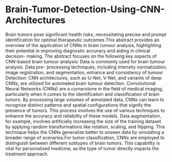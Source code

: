 # Brain-Tumor-Detection-Using-CNN-Architectures
Brain tumors pose significant health risks, necessitating precise and prompt
identification for optimal therapeutic outcomes.This abstract provides an overview
of the application of CNNs in brain tumour analysis, highlighting their potential in
improving diagnostic accuracy and aiding in clinical decision- making. The
abstract focuses on the following key aspects of CNN-based brain tumour analysis:
Data is commonly used for brain tumour analysis. Data pre- processing techniques,
including intensity normalization, image registration, and segmentation, enhance
and consistency of tumour Detection: CNN architectures, such as U-Net, V-Net,
and variants of deep CNNs, are utilized for automated brain tumour detection.
Convolutional Neural Networks (CNNs) are a cornerstone in the field of medical
imaging, particularly when it comes to the identification and classification of brain
tumors. By processing large volumes of annotated data, CNNs can learn to
recognize distinct patterns and spatial configurations that signify the presence of
tumors. This process involves the use of various techniques to enhance the
accuracy and reliability of these models. Data augmentation, for example, involves
artificially increasing the size of the training dataset by applying random
transformations like rotation, scaling, and flipping. This technique helps the CNNs
generalize better to unseen data by simulating a broader range of scenarios.For
tumor classification, CNNs are employed to distinguish between different subtypes
of brain tumors. This capability is vital for personalized medicine, as the type of
tumor directly impacts the treatment approach.
